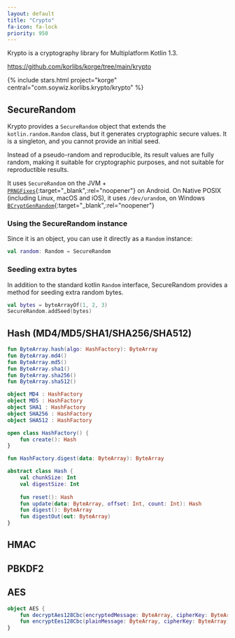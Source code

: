 ```yaml
---
layout: default
title: "Crypto"
fa-icon: fa-lock
priority: 950
---
```


Krypto is a cryptography library for Multiplatform Kotlin 1.3.

<https://github.com/korlibs/korge/tree/main/krypto>

{% include stars.html project="korge" central="com.soywiz.korlibs.krypto/krypto" %}



## SecureRandom

Krypto provides a `SecureRandom` object that extends the `kotlin.random.Random` class,
but it generates cryptographic secure values. It is a singleton, and you cannot provide an initial seed.

Instead of a pseudo-random and reproducible, its result values are fully random,
making it suitable for cryptographic purposes, and not suitable for reproductible results.

It uses `SecureRandom` on the JVM + [`PRNGFixes`](https://android-developers.googleblog.com/2013/08/some-securerandom-thoughts.html){:target="_blank",:rel="noopener"} on Android.
On Native POSIX (including Linux, macOS and iOS), it uses `/dev/urandom`, on Windows
[`BCryptGenRandom`](https://docs.microsoft.com/en-us/windows/desktop/api/bcrypt/nf-bcrypt-bcryptgenrandom){:target="_blank",:rel="noopener"}

### Using the SecureRandom instance

Since it is an object, you can use it directly as a `Random` instance:

```kotlin
val random: Random = SecureRandom
```

### Seeding extra bytes

In addition to the standard kotlin `Random` interface, SecureRandom provides a method for seeding extra random bytes.

```kotlin
val bytes = byteArrayOf(1, 2, 3)
SecureRandom.addSeed(bytes)
```

## Hash (MD4/MD5/SHA1/SHA256/SHA512)

```kotlin
fun ByteArray.hash(algo: HashFactory): ByteArray
fun ByteArray.md4()
fun ByteArray.md5()
fun ByteArray.sha1()
fun ByteArray.sha256()
fun ByteArray.sha512()

object MD4 : HashFactory
object MD5 : HashFactory
object SHA1 : HashFactory
object SHA256 : HashFactory
object SHA512 : HashFactory

open class HashFactory() {
    fun create(): Hash
}

fun HashFactory.digest(data: ByteArray): ByteArray

abstract class Hash {
    val chunkSize: Int
    val digestSize: Int
    
    fun reset(): Hash
    fun update(data: ByteArray, offset: Int, count: Int): Hash
    fun digest(): ByteArray
    fun digestOut(out: ByteArray)
}
```

## HMAC

## PBKDF2

## AES

```kotlin
object AES {
    fun decryptAes128Cbc(encryptedMessage: ByteArray, cipherKey: ByteArray): ByteArray
    fun encryptEes128Cbc(plainMessage: ByteArray, cipherKey: ByteArray): ByteArray
}
```
